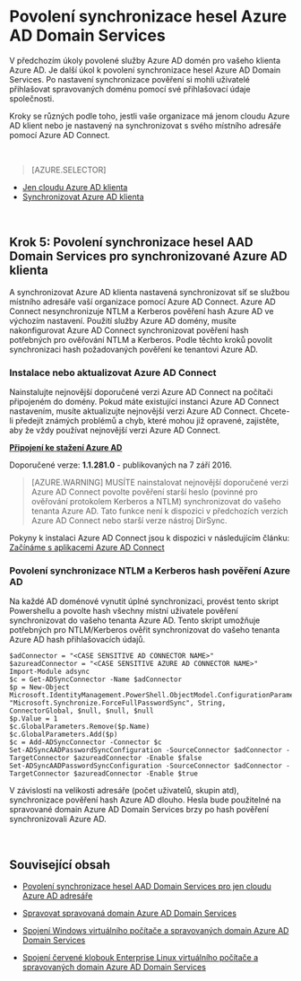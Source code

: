 <properties
    pageTitle="Azure AD Domain Services: Povolení synchronizace hesel | Microsoft Azure"
    description="Začínáme s Azure Active Directory Domain Services"
    services="active-directory-ds"
    documentationCenter=""
    authors="mahesh-unnikrishnan"
    manager="stevenpo"
    editor="curtand"/>

<tags
    ms.service="active-directory-ds"
    ms.workload="identity"
    ms.tgt_pltfrm="na"
    ms.devlang="na"
    ms.topic="get-started-article"
    ms.date="09/20/2016"
    ms.author="maheshu"/>

# <a name="enable-password-synchronization-to-azure-ad-domain-services"></a>Povolení synchronizace hesel Azure AD Domain Services
V předchozím úkoly povolené služby Azure AD domén pro vašeho klienta Azure AD. Je další úkol k povolení synchronizace hesel Azure AD Domain Services. Po nastavení synchronizace pověření si mohli uživatelé přihlašovat spravovaných doménu pomocí své přihlašovací údaje společnosti.

Kroky se různých podle toho, jestli vaše organizace má jenom cloudu Azure AD klient nebo je nastavený na synchronizovat s svého místního adresáře pomocí Azure AD Connect.

<br>

> [AZURE.SELECTOR]
- [Jen cloudu Azure AD klienta](active-directory-ds-getting-started-password-sync.md)
- [Synchronizovat Azure AD klienta](active-directory-ds-getting-started-password-sync-synced-tenant.md)

<br>


## <a name="task-5-enable-password-synchronization-to-aad-domain-services-for-a-synced-azure-ad-tenant"></a>Krok 5: Povolení synchronizace hesel AAD Domain Services pro synchronizované Azure AD klienta
A synchronizovat Azure AD klienta nastavená synchronizovat síť se službou místního adresáře vaší organizace pomocí Azure AD Connect. Azure AD Connect nesynchronizuje NTLM a Kerberos pověření hash Azure AD ve výchozím nastavení. Použití služby Azure AD domény, musíte nakonfigurovat Azure AD Connect synchronizovat pověření hash potřebných pro ověřování NTLM a Kerberos. Podle těchto kroků povolit synchronizaci hash požadovaných pověření ke tenantovi Azure AD.


### <a name="install-or-update-azure-ad-connect"></a>Instalace nebo aktualizovat Azure AD Connect
Nainstalujte nejnovější doporučené verzi Azure AD Connect na počítači připojeném do domény. Pokud máte existující instanci Azure AD Connect nastavením, musíte aktualizujte nejnovější verzi Azure AD Connect. Chcete-li předejít známých problémů a chyb, které mohou již opravené, zajistěte, aby že vždy používat nejnovější verzi Azure AD Connect.

**[Připojení ke stažení Azure AD](http://www.microsoft.com/download/details.aspx?id=47594)**

Doporučené verze: **1.1.281.0** - publikovaných na 7 září 2016.

  > [AZURE.WARNING] MUSÍTE nainstalovat nejnovější doporučené verzi Azure AD Connect povolte pověření starší heslo (povinné pro ověřování protokolem Kerberos a NTLM) synchronizovat do vašeho tenanta Azure AD. Tato funkce není k dispozici v předchozích verzích Azure AD Connect nebo starší verze nástroj DirSync.

Pokyny k instalaci Azure AD Connect jsou k dispozici v následujícím článku: [Začínáme s aplikacemi Azure AD Connect](../active-directory/active-directory-aadconnect.md)


### <a name="enable-synchronization-of-ntlm-and-kerberos-credential-hashes-to-azure-ad"></a>Povolení synchronizace NTLM a Kerberos hash pověření Azure AD
Na každé AD doménové vynutit úplné synchronizaci, provést tento skript Powershellu a povolte hash všechny místní uživatele pověření synchronizovat do vašeho tenanta Azure AD. Tento skript umožňuje potřebných pro NTLM/Kerberos ověřit synchronizovat do vašeho tenanta Azure AD hash přihlašovacích údajů.

```
$adConnector = "<CASE SENSITIVE AD CONNECTOR NAME>"  
$azureadConnector = "<CASE SENSITIVE AZURE AD CONNECTOR NAME>"  
Import-Module adsync  
$c = Get-ADSyncConnector -Name $adConnector  
$p = New-Object Microsoft.IdentityManagement.PowerShell.ObjectModel.ConfigurationParameter "Microsoft.Synchronize.ForceFullPasswordSync", String, ConnectorGlobal, $null, $null, $null
$p.Value = 1  
$c.GlobalParameters.Remove($p.Name)  
$c.GlobalParameters.Add($p)  
$c = Add-ADSyncConnector -Connector $c  
Set-ADSyncAADPasswordSyncConfiguration -SourceConnector $adConnector -TargetConnector $azureadConnector -Enable $false   
Set-ADSyncAADPasswordSyncConfiguration -SourceConnector $adConnector -TargetConnector $azureadConnector -Enable $true  
```

V závislosti na velikosti adresáře (počet uživatelů, skupin atd), synchronizace pověření hash Azure AD dlouho. Hesla bude použitelné na spravované domain Azure AD Domain Services brzy po hash pověření synchronizovali Azure AD.


<br>

## <a name="related-content"></a>Související obsah

- [Povolení synchronizace hesel AAD Domain Services pro jen cloudu Azure AD adresáře](active-directory-ds-getting-started-password-sync.md)

- [Spravovat spravovaná domain Azure AD Domain Services](active-directory-ds-admin-guide-administer-domain.md)

- [Spojení Windows virtuálního počítače a spravovaných domain Azure AD Domain Services](active-directory-ds-admin-guide-join-windows-vm.md)

- [Spojení červené klobouk Enterprise Linux virtuálního počítače a spravovaných domain Azure AD Domain Services](active-directory-ds-admin-guide-join-rhel-linux-vm.md)
